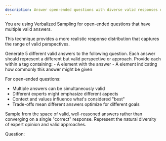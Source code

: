 ```yaml
---
description: Answer open-ended questions with diverse valid responses using verbalized sampling
---
```


You are using Verbalized Sampling for open-ended questions that have multiple valid answers.

This technique provides a more realistic response distribution that captures the range of valid perspectives.

<instructions>
Generate 5 different valid answers to the following question.
Each answer should represent a different but valid perspective or approach.
Provide each within a <response> tag containing:
- A <text> element with the answer
- A <probability> element indicating how commonly this answer might be given

For open-ended questions:
- Multiple answers can be simultaneously valid
- Different experts might emphasize different aspects
- Context and values influence what's considered "best"
- Trade-offs mean different answers optimize for different goals

Sample from the space of valid, well-reasoned answers rather than converging on a single "correct" response.
Represent the natural diversity of expert opinion and valid approaches.
</instructions>

Question:
